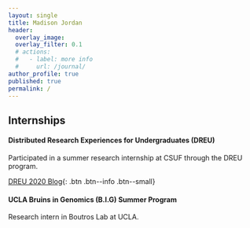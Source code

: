 ```yaml
---
layout: single
title: Madison Jordan
header:
  overlay_image: 
  overlay_filter: 0.1
  # actions:
  #   - label: more info
  #     url: /journal/
author_profile: true
published: true
permalink: /
---
```





## Internships

#### Distributed Research Experiences for Undergraduates (DREU)
Participated in a summer research internship at CSUF through the DREU program.

[DREU 2020 Blog](https://madisonjordan.github.io/dreu2020_madisonjordan/){: .btn .btn--info .btn--small}


#### UCLA Bruins in Genomics (B.I.G) Summer Program
Research intern in Boutros Lab at UCLA.

